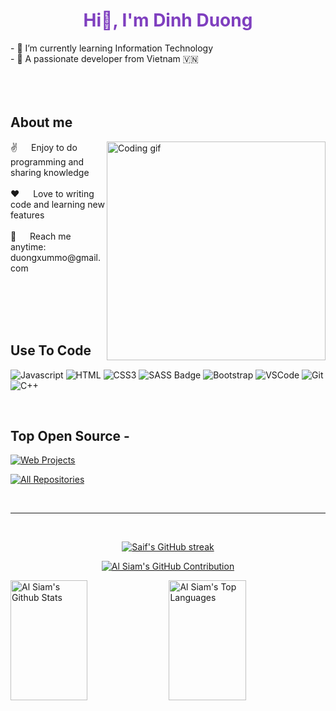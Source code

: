 <h1 align="center" style="color: #7F3FBF;">Hi👋, I'm Dinh Duong</h1>
- 🌱 I’m currently learning Information Technology <br />
- 👯 A passionate developer from Vietnam 🇻🇳 <br />
<br />
<br />
<br />

## About me
<p>
 <img align="right" width="350" src="https://github.com/alsiam/alsiam/blob/main/assets/programmer.gif" alt="Coding gif" />
 ✌️ &emsp; Enjoy to do programming and sharing knowledge <br/><br/>
 ❤️ &emsp; Love to writing code and learning new features<br/><br/>
 📧 &emsp; Reach me anytime: duongxummo@gmail.com<br/><br/>
</p>

<br/>
<br/>
<br/>

## Use To Code
![Javascript](https://img.shields.io/badge/Javascript-F0DB4F?style=for-the-badge&labelColor=black&logo=javascript&logoColor=F0DB4F)
![HTML](https://img.shields.io/badge/HTML5-E34F26?style=for-the-badge&logo=html5&logoColor=white)
![CSS3](https://img.shields.io/badge/CSS3-1572B6?style=for-the-badge&logo=css3&logoColor=white)
![SASS Badge](https://img.shields.io/badge/Sass-CC6699?style=for-the-badge&logo=sass&logoColor=white)
![Bootstrap](https://img.shields.io/badge/Bootstrap-563D7C?style=for-the-badge&logo=bootstrap&logoColor=white)
![VSCode](https://img.shields.io/badge/Visual_Studio-0078d7?style=for-the-badge&logo=visual%20studio&logoColor=white)
![Git](https://img.shields.io/badge/Git-F05032?style=for-the-badge&logo=git&logoColor=white)
![C++](https://img.shields.io/badge/-c++-00599C?logo=c++&logoColor=white&style=for-the-badge)


<br/>

## Top Open Source -
[![Web Projects](https://github-readme-stats.vercel.app/api/pin/?username=dinhduongdev&repo=BigProject&border_color=7F3FBF&bg_color=0D1117&title_color=C9D1D9&text_color=8B949E&icon_color=7F3FBF)](https://github.com/dinhduongdev/BigProject)


<p align="left">
  <a href="https://github.com/dinhduongdev?tab=repositories" target="_blank"><img alt="All Repositories" title="All Repositories" src="https://img.shields.io/badge/-All%20Repos-2962FF?style=for-the-badge&logo=koding&logoColor=white"/></a>
</p>

<br/>
<hr/>
<br/>
<p align="center">
  <a href="https://github.com/dinhduongdev">
    <img src="https://github-readme-streak-stats.herokuapp.com/?user=dinhduongdev&theme=radical&border=7F3FBF&background=0D1117" alt="Saif's GitHub streak"/>
  </a>
</p>
<p align="center">
  <a href="https://github.com/dinhduongdev">
    <img src="https://github-profile-summary-cards.vercel.app/api/cards/profile-details?username=dinhduongdev&theme=radical" alt="Al Siam's GitHub Contribution"/>
  </a>
</p>
<a> 
<a href="https://github.com/dinhduongdev"><img alt="Al Siam's Github Stats" src="https://denvercoder1-github-readme-stats.vercel.app/api?username=dinhduongdev&show_icons=true&count_private=true&theme=react&border_color=7F3FBF&bg_color=0D1117&title_color=F85D7F&icon_color=F8D866" height="192px" width="49.5%"/></a>
  <a href="https://github.com/dinhduongdev"><img alt="Al Siam's Top Languages" src="https://denvercoder1-github-readme-stats.vercel.app/api/top-langs/?username=dinhduongdev&langs_count=8&layout=compact&theme=react&border_color=7F3FBF&bg_color=0D1117&title_color=F85D7F&icon_color=F8D866" height="192px" width="49.5%"/></a>
  <br/>
</a>

